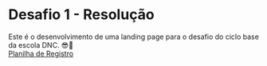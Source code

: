 # Desafio 1 - Resolução
Este é o desenvolvimento de uma landing page para o desafio do ciclo base da escola DNC. 😎🚀 <br>
<a href="https://docs.google.com/spreadsheets/d/15GbHBZDaOn1NhGAafSg6zaF-tb2nBCxr_1qUmF4POjk/edit" target="_blank">Planilha de Registro</a>
